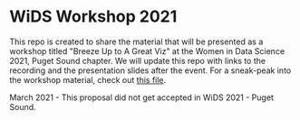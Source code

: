 # WiDS Workshop 2021

This repo is created to share the material that will be presented as a workshop titled "Breeze Up to A Great Viz" at the Women in Data Science 2021, Puget Sound chapter. 
We will update this repo with links to the recording and the presentation slides after the event.
For a sneak-peak into the workshop material, check out [this file](https://github.com/dawn-ds/WiDS_Workshop_2021/blob/main/WiDS_Workshop_sneak_peak.ipynb).

March 2021 - This proposal did not get accepted in WiDS 2021 - Puget Sound. 
